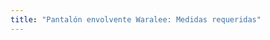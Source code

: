 ```yaml
---
title: "Pantalón envolvente Waralee: Medidas requeridas"
---
```


<PatternMeasurements pattern='waralee' />
